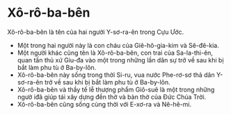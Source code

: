 # Xô-rô-ba-bên

Xô-rô-ba-bên là tên của hai người Y-sơ-ra-ên trong Cựu Ước.
- Một trong hai người này là con cháu của Giê-hô-gia-kim và Sê-đê-kia. 
- Một người khác cũng tên là Xô-rô-ba-bên, con trai của Sa-la-thi-ên, quan tấn thủ xứ Giu-đa vào một trong những lần dân sự trở về sau khi bị bắt làm phu tù ở Ba-by-lôn. 
- Xô-rô-ba-bên này sống trong thời Si-ru, vua nước Phe-rơ-sơ thả dân Y-sơ-ra-ên trở về sau khi bị bắt làm phu tù ở Ba-by-lôn. 
- Xô-rô-ba-bên và thầy tế lễ thượng phẩm Giô-suê là một trong những ngườ iđã giúp tái xây dựng đền thờ và bàn thờ của Đức Chúa Trời. 
- Xô-rô-ba-bên cũng sống cùng thời với E-xơ-ra và Nê-hê-mi.

